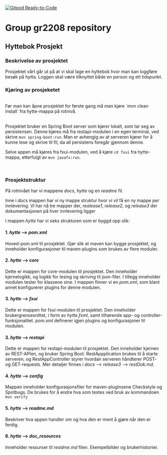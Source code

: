 [![Gitpod Ready-to-Code](https://img.shields.io/badge/Gitpod-Ready--to--Code-blue?logo=gitpod)](https://gitpod.stud.ntnu.no/#https://gitlab.stud.idi.ntnu.no/it1901/groups-2022/gr2208/gr2208)

# Group gr2208 repository

## Hyttebok Prosjekt

### Beskrivelse av prosjektet

Prosjektet vårt går ut på at vi skal lage en hyttebok hvor man kan loggføre besøk på hytta. Loggen skal være tilknyttet både en person og ett tidspunkt.

### Kjøring av prosjeketet

<br>
Før man kan åpne prosjektet for første gang må man kjøre `mvn clean install` fra hytte-mappa på rotnivå.
<br> <br>

Prosjektet bruker en Spring Boot server som kjører lokalt, som tar seg av persistensen. Denne kjøres må fra restapi-modulen i en egen terminal, ved skrive `mvn spring-boot:run`.
Man er avhengig av at serveren kjører for å kunne lese og skrive til fil, da all persistens foregår gjennom denne.
<br>


Selve appen må kjøres fra fxui-modulen, ved å kjøre `cd fxui` fra hytte-mappa, etterfulgt av `mvn javafx:run`.


<br>

### Prosjektstruktur

På rotnivået har vi mappene _docs_, _hytte_ og en _readme_
fil.

Inne i _docs_ mappen har vi ny mappe struktur hvor vi vil få en ny mappe per innlevering. Vi har nå tre mapper der, _realease1_, _release2_, og _release3_ der dokumentasjonen på hver innlevering ligger

I mappen _hytte_ har vi seks strukturen som er byggd opp slik:

#### 1. _hytte_ --> _pom.xml_

Hoved-pom.xml til prosjektet. Gjør slik at maven kan bygge prosjektet, og inneholder konfigurasjoner til maven-plugins som brukes av flere moduler.

#### 2. _hytte_ --> _core_

Dette er mappen for core-modulen til prosjektet. Den inneholder kjernelogikk, og logikk for lesing og skriving til json-filer.
I tillegg inneholder modulen tester for klassene sine.
I mappen finner vi en _pom.xml_, som blant annet konfigurerer plugins for denne modulen.

#### 3. _hytte_ --> _fxui_

Dette er mappen for fxui-modulen til prosjektet. Den inneholder brukergrensesnittet, i form av _hytte.fxml_, samt tilhørende app- og controller-funksjonalitet.
_pom.xml_ definerer igjen plugins og konfigurasjoner til modulen.

#### 3. _hytte_ --> _restapi_

Dette er mappen for restapi-modulen til prosjektet. Den inneholder kjernen av REST-APIen, og bruker Spring Boot.
RestAppplication brukes til å starte serveren, og RestAppController styrer hvordan serveren håndterer POST- og GET-requests. Mer detaljer finnes i _docs_ --> _release3_ --> _restDok.md_.

#### 4. _hytte_ --> _config_

Mappen inneholder konfigurasjonsfiler for maven-pluginsene Checkstyle og Spotbugs.
De brukes for å endre hva som testes ved bruk av kommandoen `mvn verify`

#### 5. _hytte_ --> _readme.md_

Beskriver hva appen handler om og hva den er ment å gjøre når den er ferdig.

#### 6. _hytte_ --> _doc_resources_

Inneholder ressurser til _readme.md_ filen. Ekempelbilder og brukerhistorier.
